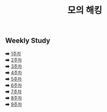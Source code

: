 <div align="center">
  <h1> 모의 해킹 </h1>
  <br />
</div>

## Weekly Study

➡ [1주차](https://github.com/yws-318/Penetration-Testing/tree/main/Master%20Plan/Week%201)<br />
➡ [2주차](https://github.com/yws-318/Penetration-Testing/tree/main/Master%20Plan/Week%202)<br />
➡ [3주차](https://github.com/yws-318/Penetration-Testing/tree/main/Master%20Plan/Week%203)<br />
➡ [4주차](https://github.com/yws-318/Penetration-Testing/tree/main/Master%20Plan/Week%204)<br />
➡ [5주차](https://github.com/yws-318/Penetration-Testing/tree/main/Master%20Plan/Week%205)<br />
➡ [6주차](https://github.com/yws-318/Penetration-Testing/tree/main/Master%20Plan/Week%206)<br />
➡ [7주차](https://github.com/yws-318/Penetration-Testing/tree/main/Master%20Plan/Week%207)<br />
➡ [8주차](https://github.com/yws-318/Penetration-Testing/tree/main/Master%20Plan/Week%208)<br />
➡ [9주차](https://github.com/yws-318/Penetration-Testing/tree/main/Master%20Plan/Week%209)<br />
